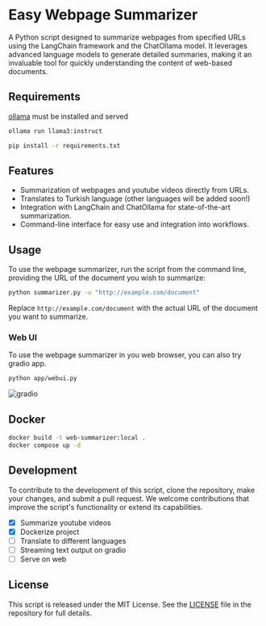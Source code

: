 # Easy Webpage Summarizer

A Python script designed to summarize webpages from specified URLs using the LangChain framework and the ChatOllama model. It leverages advanced language models to generate detailed summaries, making it an invaluable tool for quickly understanding the content of web-based documents.

## Requirements

[ollama](https://ollama.com/) must be installed and served

```bash
ollama run llama3:instruct
```

```bash
pip install -r requirements.txt
```

## Features

- Summarization of webpages and youtube videos directly from URLs.
- Translates to Turkish language (other languages will be added soon!)
- Integration with LangChain and ChatOllama for state-of-the-art summarization.
- Command-line interface for easy use and integration into workflows.

## Usage

To use the webpage summarizer, run the script from the command line, providing the URL of the document you wish to summarize:

```bash
python summarizer.py -u "http://example.com/document"
```

Replace `http://example.com/document` with the actual URL of the document you want to summarize.

### Web UI

To use the webpage summarizer in you web browser, you can also try gradio app.

```bash
python app/webui.py
```

![gradio](assets/gradio.png)

## Docker

```bash
docker build -t web-summarizer:local .
docker compose up -d
```


## Development

To contribute to the development of this script, clone the repository, make your changes, and submit a pull request. We welcome contributions that improve the script's functionality or extend its capabilities.

- [x] Summarize youtube videos
- [x] Dockerize project
- [ ] Translate to different languages
- [ ] Streaming text output on gradio
- [ ] Serve on web

## License

This script is released under the MIT License. See the [LICENSE](./LICENSE) file in the repository for full details.
